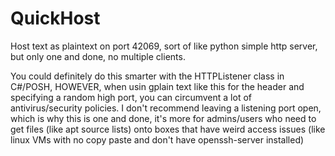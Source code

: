 # QuickHost
Host text as plaintext on port 42069, sort of like python simple http server, but only one and done, no multiple clients.

You could definitely do this smarter with the HTTPListener class in C#/POSH, HOWEVER, when usin gplain text like this for the header and specifying a random high port, you can circumvent a lot of antivirus/security policies. I don't recommend leaving a listening port open, which is why this is one and done, it's more for admins/users who need to get files (like apt source lists) onto boxes that have weird access issues (like linux VMs with no copy paste and don't have openssh-server installed) 
